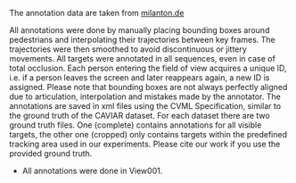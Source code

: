 The annotation data are taken from [milanton.de](http://www.milanton.de/data/)

All annotations were done by manually placing bounding boxes around pedestrians and interpolating their trajectories between key frames. The trajectories were then smoothed to avoid discontinuous or jittery movements. All targets were annotated in all sequences, even in case of total occlusion. Each person entering the field of view acquires a unique ID, i.e. if a person leaves the screen and later reappears again, a new ID is assigned. Please note that bounding boxes are not always perfectly aligned due to articulation, interpolation and mistakes made by the annotator.
The annotations are saved in xml files using the CVML Specification, similar to the ground truth of the CAVIAR dataset.
For each dataset there are two ground truth files. One (complete) contains annotations for all visible targets, the other one (cropped) only contains targets within the predefined tracking area used in our experiments.
Please cite our work if you use the provided ground truth.

- All annotations were done in View001.

